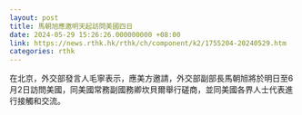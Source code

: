 ```yaml
---
layout: post
title: 馬朝旭應邀明天起訪問美國四日
date: 2024-05-29 15:26:26.000000000 +08:00
link: https://news.rthk.hk/rthk/ch/component/k2/1755204-20240529.htm
categories: rthk
---
```


在北京，外交部發言人毛寧表示，應美方邀請，外交部副部長馬朝旭將於明日至6月2日訪問美國，同美國常務副國務卿坎貝爾舉行磋商，並同美國各界人士代表進行接觸和交流。
